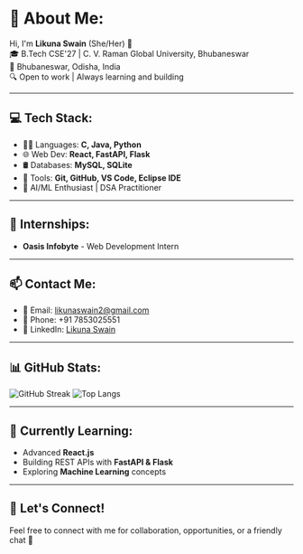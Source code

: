 # 💫 About Me:
Hi, I'm **Likuna Swain** (She/Her) 👋  
🎓 B.Tech CSE'27 | C. V. Raman Global University, Bhubaneswar  
📍 Bhubaneswar, Odisha, India  
🔍 Open to work | Always learning and building

---

## 💻 Tech Stack:
- 👩‍💻 Languages: **C, Java, Python**
- 🌐 Web Dev: **React, FastAPI, Flask**
- 🛢️ Databases: **MySQL, SQLite**
- 📂 Tools: **Git, GitHub, VS Code, Eclipse IDE**
- 🤖 AI/ML Enthusiast | DSA Practitioner

---

## 🏢 Internships:
- **Oasis Infobyte** - Web Development Intern

---

## 📫 Contact Me:
- 📧 Email: [likunaswain2@gmail.com](mailto:likunaswain2@gmail.com)
- 📱 Phone: +91 7853025551
- 🔗 LinkedIn: [Likuna Swain](https://www.linkedin.com/in/likuna-swain-b25208346/) 

---

## 📊 GitHub Stats:
![GitHub Streak](https://streak-stats.demolab.com?user=LikunaSwain&theme=soft-night&hide_border=true)
![Top Langs](https://github-readme-stats.vercel.app/api/top-langs/?username=LikunaSwain&layout=compact&theme=soft-night&hide_border=true)

---

## 🌱 Currently Learning:
- Advanced **React.js**
- Building REST APIs with **FastAPI & Flask**
- Exploring **Machine Learning** concepts

---

## 🤝 Let's Connect!
Feel free to connect with me for collaboration, opportunities, or a friendly chat 💬
